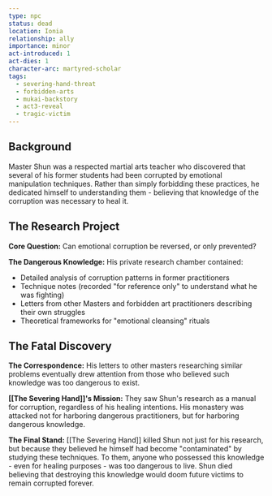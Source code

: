 ```yaml
---
type: npc
status: dead
location: Ionia
relationship: ally
importance: minor
act-introduced: 1
act-dies: 1
character-arc: martyred-scholar
tags:
  - severing-hand-threat
  - forbidden-arts
  - mukai-backstory
  - act3-reveal
  - tragic-victim
---
```

## Background

Master Shun was a respected martial arts teacher who discovered that several of his former students had been corrupted by emotional manipulation techniques. Rather than simply forbidding these practices, he dedicated himself to understanding them - believing that knowledge of the corruption was necessary to heal it. 

## The Research Project

**Core Question:** Can emotional corruption be reversed, or only prevented?

**The Dangerous Knowledge:** His private research chamber contained:

- Detailed analysis of corruption patterns in former practitioners
- Technique notes (recorded "for reference only" to understand what he was fighting)
- Letters from other Masters and forbidden art practitioners describing their own struggles
- Theoretical frameworks for "emotional cleansing" rituals

## The Fatal Discovery

**The Correspondence:** His letters to other masters researching similar problems eventually drew attention from those who believed such knowledge was too dangerous to exist.

**[[The Severing Hand]]'s Mission:** They saw Shun's research as a manual for corruption, regardless of his healing intentions. His monastery was attacked not for harboring dangerous practitioners, but for harboring dangerous knowledge.

**The Final Stand:** [[The Severing Hand]] killed Shun not just for his research, but because they believed he himself had become "contaminated" by studying these techniques. To them, anyone who possessed this knowledge - even for healing purposes - was too dangerous to live. Shun died believing that destroying this knowledge would doom future victims to remain corrupted forever.